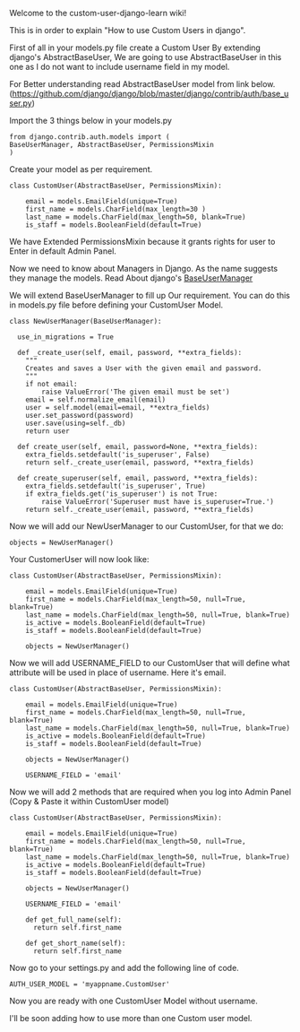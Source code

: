 Welcome to the custom-user-django-learn wiki!

This is in order to explain "How to use Custom Users in django".

First of all in your models.py file create a Custom User By extending django's AbstractBaseUser, We are going to use AbstractBaseUser in this one as I do not want to include username field in my model.

For Better understanding read AbstractBaseUser model from link below. (https://github.com/django/django/blob/master/django/contrib/auth/base_user.py)

Import the 3 things below in your models.py


    from django.contrib.auth.models import (
    BaseUserManager, AbstractBaseUser, PermissionsMixin
    )

Create your model as per requirement.

    class CustomUser(AbstractBaseUser, PermissionsMixin):

        email = models.EmailField(unique=True)
        first_name = models.CharField(max_length=30 )
        last_name = models.CharField(max_length=50, blank=True)
        is_staff = models.BooleanField(default=True)

We have Extended PermissionsMixin because it grants rights for user to Enter in default Admin Panel.

Now we need to know about Managers in Django. As the name suggests they manage the models.
Read About django's [BaseUserManager](https://github.com/django/django/blob/master/django/contrib/auth/base_user.py)

We will extend BaseUserManager to fill up Our requirement. You can do this in models.py file before defining your CustomUser Model.

    class NewUserManager(BaseUserManager):

      use_in_migrations = True

      def _create_user(self, email, password, **extra_fields):
        """
        Creates and saves a User with the given email and password.
        """
        if not email:
            raise ValueError('The given email must be set')
        email = self.normalize_email(email)
        user = self.model(email=email, **extra_fields)
        user.set_password(password)
        user.save(using=self._db)
        return user

      def create_user(self, email, password=None, **extra_fields):
        extra_fields.setdefault('is_superuser', False)
        return self._create_user(email, password, **extra_fields)

      def create_superuser(self, email, password, **extra_fields):
        extra_fields.setdefault('is_superuser', True)
        if extra_fields.get('is_superuser') is not True:
            raise ValueError('Superuser must have is_superuser=True.')
        return self._create_user(email, password, **extra_fields)

Now we will add our NewUserManager to our CustomUser, for that we do:

    objects = NewUserManager()

Your CustomerUser will now look like:

    class CustomUser(AbstractBaseUser, PermissionsMixin):

        email = models.EmailField(unique=True)
        first_name = models.CharField(max_length=50, null=True, blank=True)
        last_name = models.CharField(max_length=50, null=True, blank=True)
        is_active = models.BooleanField(default=True)
        is_staff = models.BooleanField(default=True)

        objects = NewUserManager()

Now we will add USERNAME_FIELD to our CustomUser that will define what attribute will be used in place of username. Here it's email.

    class CustomUser(AbstractBaseUser, PermissionsMixin):

        email = models.EmailField(unique=True)
        first_name = models.CharField(max_length=50, null=True, blank=True)
        last_name = models.CharField(max_length=50, null=True, blank=True)
        is_active = models.BooleanField(default=True)
        is_staff = models.BooleanField(default=True)

        objects = NewUserManager()

        USERNAME_FIELD = 'email'

Now we will add 2 methods that are required when you log into Admin Panel (Copy & Paste it within CustomUser model)

    class CustomUser(AbstractBaseUser, PermissionsMixin):

        email = models.EmailField(unique=True)
        first_name = models.CharField(max_length=50, null=True, blank=True)
        last_name = models.CharField(max_length=50, null=True, blank=True)
        is_active = models.BooleanField(default=True)
        is_staff = models.BooleanField(default=True)

        objects = NewUserManager()

        USERNAME_FIELD = 'email'

        def get_full_name(self):
          return self.first_name

        def get_short_name(self):
          return self.first_name

Now go to your settings.py and add the following line of code.

    AUTH_USER_MODEL = 'myappname.CustomUser'

Now you are ready with one CustomUser Model without username.

I'll be soon adding how to use more than one Custom user model.
